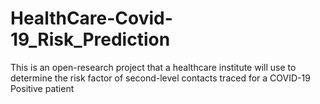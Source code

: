 # HealthCare-Covid-19_Risk_Prediction
This is an open-research project that a healthcare institute will use to determine the risk factor of second-level contacts traced for a COVID-19 Positive patient
